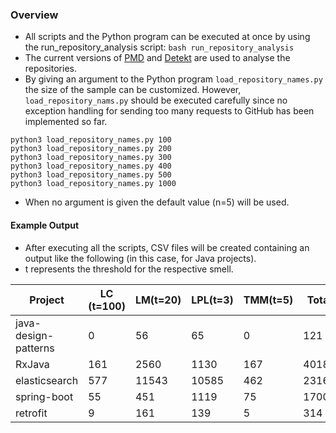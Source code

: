 ### Overview
* All scripts and the Python program can be executed at once by using the run_repository_analysis script: ```bash run_repository_analysis```
* The current versions of [PMD](https://github.com/pmd) and [Detekt](https://github.com/arturbosch/detekt) are used to analyse the repositories.
* By giving an argument to the Python program ```load_repository_names.py``` the size of the sample can be customized. However, ```load_repository_nams.py``` should be executed carefully since no exception handling for sending too many requests to GitHub has been implemented so far.
```
python3 load_repository_names.py 100
python3 load_repository_names.py 200
python3 load_repository_names.py 300
python3 load_repository_names.py 400
python3 load_repository_names.py 500
python3 load_repository_names.py 1000
```

* When no argument is given the default value (n=5) will be used.

#### Example Output

* After executing all the scripts, CSV files will be created containing an output like the following (in this case, for Java projects).
* t represents the threshold for the respective smell.

Project | LC (t=100) | LM(t=20) | LPL(t=3) | TMM(t=5) | Total | Lifespan | Issues | LOC | Commits | Contributors | Stargazers
--- | --- | --- | --- |--- |--- |--- |--- |--- |--- |--- |---
java-design-patterns | 0 | 56 | 65 | 0 | 121 | 1568 | 180 | 45044 | 2741 | 195 | 41658
RxJava | 161 | 2560 | 1130 | 167 | 4018 | 2146 | 29 | 343496 | 6524 | 324 | 36443
elasticsearch | 577 | 11543 | 10585 | 462 | 23167 | 3211 | 1824 | 1561731 | 73016 | 1404 | 36263
spring-boot | 55 | 451 | 1119 | 75 | 1700 | 2227 | 389 | 382812 | 19876 | 611 | 31319
retrofit | 9 | 161 | 139 | 5 | 314 | 3001 | 73 | 25133 | 1757 | 153 | 30420

